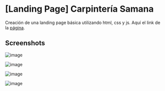 # [Landing Page] Carpintería Samana

Creación de una landing page básica utilizando html, css y js. Aquí el link de la [página](https://gians1821.github.io/carpinteria-samana/).

## Screenshots

![image](https://github.com/gians1821/carpinteria-samana/assets/111713609/de3f9a69-5362-4e90-9b37-67abef01e90c)

![image](https://github.com/gians1821/carpinteria-samana/assets/111713609/d1ac2f4e-6544-487a-b450-51a9f441e575)

![image](https://github.com/gians1821/carpinteria-samana/assets/111713609/8c8745ce-81e2-40f9-976b-b05bea1185be)

![image](https://github.com/gians1821/carpinteria-samana/assets/111713609/70beb029-b743-4d58-a3d3-bc392c8a90ef)
